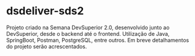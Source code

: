 # dsdeliver-sds2
Projeto criado na Semana DevSuperior 2.0, desenvolvido junto ao DevSuperior, desde o backend até o frontend.
Utilização de Java, SpringBoot, Postman, PostgreSQL, entre outros. 
Em breve detalhamentos do projeto serão acrescentados.
